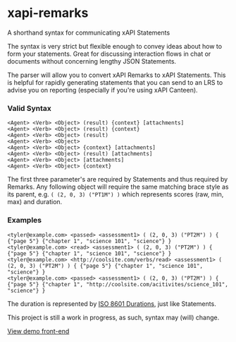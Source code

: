# xapi-remarks
A shorthand syntax for communicating xAPI Statements

The syntax is very strict but flexible enough to convey ideas about how to form your statements. Great for discussing interaction flows in chat or documents without concerning lengthy JSON Statements.

The parser will allow you to convert xAPI Remarks to xAPI Statements. This is helpful for rapidly generating statements that you can send to an LRS to advise you on reporting (especially if you're using xAPI Canteen).

### Valid Syntax
```
<Agent> <Verb> <Object> (result) {context} [attachments]
<Agent> <Verb> <Object> (result) {context}
<Agent> <Verb> <Object> (result)
<Agent> <Verb> <Object>
<Agent> <Verb> <Object> {context} [attachments]
<Agent> <Verb> <Object> (result) [attachments]
<Agent> <Verb> <Object> [attachments]
<Agent> <Verb> <Object> {context}
```

The first three parameter's are required by Statements and thus required by Remarks. Any following object will require the same matching brace style as its parent, e.g. `( (2, 0, 3) ("PT1M") )` which represents scores (raw, min, max) and duration. 

### Examples

```
<tyler@example.com> <passed> <assessment1> ( (2, 0, 3) ("PT2M") ) { {"page 5"} {"chapter 1", "science 101", "science"} }
<tyler@example.com> <read> <assessment1> ( (2, 0, 3) ("PT2M") ) { {"page 5"} {"chapter 1", "science 101", "science"} }
<tyler@example.com> <http://coolsite.com/verbs/read> <assessment1> ( (2, 0, 3) ("PT2M") ) { {"page 5"} {"chapter 1", "science 101", "science"} }
<tyler@example.com> <passed> <assessment1> ( (2, 0, 3) ("PT2M") ) { {"page 5"} {"chapter 1", "http://coolsite.com/acitivites/science_101", "science"} }
```

The duration is represented by [ISO 8601 Durations](http://www.wikiwand.com/en/ISO_8601#/Durations), just like Statements.

This project is still a work in progress, as such, syntax may (will) change.

[View demo front-end](http://adlnet.github.io/xapi-remarks)
